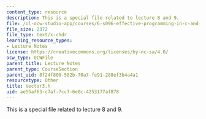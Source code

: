 ```yaml
---
content_type: resource
description: This is a special file related to lecture 8 and 9.
file: /ol-ocw-studio-app/courses/6-s096-effective-programming-in-c-and-c-january-iap-2014/ae55af63c7af7cc76e0c4253177af878_Vector3.h
file_size: 2372
file_type: text/x-chdr
learning_resource_types:
- Lecture Notes
license: https://creativecommons.org/licenses/by-nc-sa/4.0/
ocw_type: OCWFile
parent_title: Lecture Notes
parent_type: CourseSection
parent_uid: 8f24f800-582b-70a7-fe91-288ef3b4a4a1
resourcetype: Other
title: Vector3.h
uid: ae55af63-c7af-7cc7-6e0c-4253177af878
---
```

This is a special file related to lecture 8 and 9.